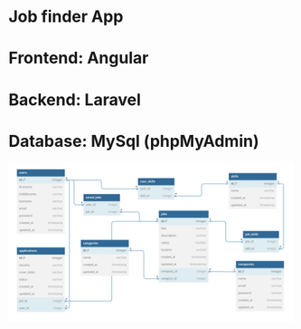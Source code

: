 # Job finder App 

# Frontend: Angular 
# Backend: Laravel
# Database: MySql (phpMyAdmin)

![database-tables](./readme.md-images/database-tables.jpg)

